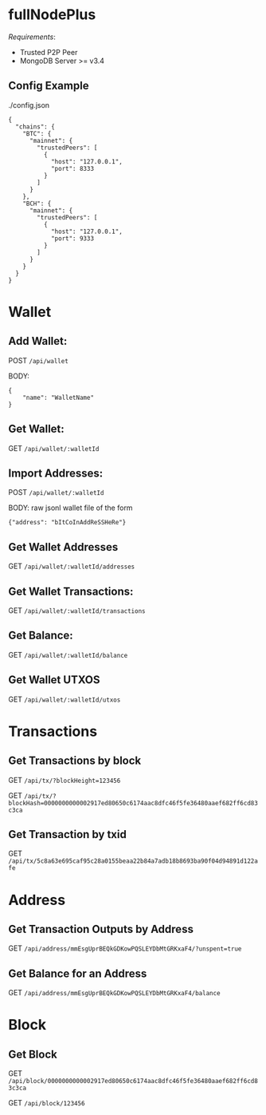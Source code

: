 # fullNodePlus
_Requirements_:
- Trusted P2P Peer
- MongoDB Server >= v3.4
## Config Example
./config.json

```
{
  "chains": {
    "BTC": {
      "mainnet": {
        "trustedPeers": [
          {
            "host": "127.0.0.1",
            "port": 8333
          }
        ]
      }
    },
    "BCH": {
      "mainnet": {
        "trustedPeers": [
          {
            "host": "127.0.0.1",
            "port": 9333
          }
        ]
      }
    }
  }
}
```

# Wallet

## Add Wallet:

POST `/api/wallet`

BODY:
```
{
	"name": "WalletName"
}
```

## Get Wallet:

GET `/api/wallet/:walletId`

## Import Addresses:

POST `/api/wallet/:walletId`

BODY: raw jsonl wallet file of the form
```
{"address": "bItCoInAddReSSHeRe"}
```

## Get Wallet Addresses

GET `/api/wallet/:walletId/addresses`

## Get Wallet Transactions:

GET `/api/wallet/:walletId/transactions`

## Get Balance:

GET `/api/wallet/:walletId/balance`

## Get Wallet UTXOS

GET `/api/wallet/:walletId/utxos`

# Transactions

## Get Transactions by block

GET `/api/tx/?blockHeight=123456`

GET `/api/tx/?blockHash=0000000000002917ed80650c6174aac8dfc46f5fe36480aaef682ff6cd83c3ca`

## Get Transaction by txid

GET `/api/tx/5c8a63e695caf95c28a0155beaa22b84a7adb18b8693ba90f04d94891d122afe`

# Address

## Get Transaction Outputs by Address

GET `/api/address/mmEsgUprBEQkGDKowPQSLEYDbMtGRKxaF4/?unspent=true`

## Get Balance for an Address

GET `/api/address/mmEsgUprBEQkGDKowPQSLEYDbMtGRKxaF4/balance`

# Block

## Get Block

GET `/api/block/0000000000002917ed80650c6174aac8dfc46f5fe36480aaef682ff6cd83c3ca`

GET `/api/block/123456`
